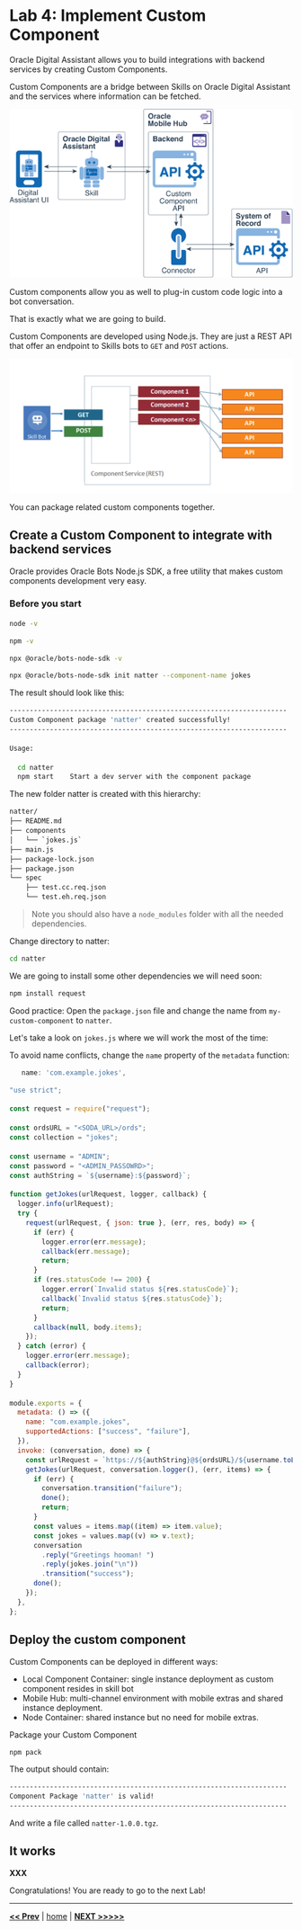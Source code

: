 # Lab 4: Implement Custom Component

Oracle Digital Assistant allows you to build integrations with backend services by creating Custom Components.

Custom Components are a bridge between Skills on Oracle Digital Assistant and the services where information can be fetched.

![Custom Component Architecture](../images/oda_cc_architecture.png)

Custom components allow you as well to plug-in custom code logic into a bot conversation.

That is exactly what we are going to build.

Custom Components are developed using Node.js. They are just a REST API that offer an endpoint to Skills bots to `GET` and `POST` actions.

![Custom Component](../images/oda_cc.png)

You can package related custom components together.

## Create a Custom Component to integrate with backend services

Oracle provides Oracle Bots Node.js SDK, a free utility that makes custom components development very easy.

### Before you start

```bash
node -v
```

```bash
npm -v
```

```bash
npx @oracle/bots-node-sdk -v
```

```bash
npx @oracle/bots-node-sdk init natter --component-name jokes
```

The result should look like this:

```bash
---------------------------------------------------------------------
Custom Component package 'natter' created successfully!
---------------------------------------------------------------------

Usage:

  cd natter
  npm start    Start a dev server with the component package
```

The new folder natter is created with this hierarchy:

```bash
natter/
├── README.md
├── components
│   └── `jokes.js`
├── main.js
├── package-lock.json
├── package.json
└── spec
    ├── test.cc.req.json
    └── test.eh.req.json
```

> Note you should also have a `node_modules` folder with all the needed dependencies.

Change directory to natter:

```bash
cd natter
```

We are going to install some other dependencies we will need soon:

```bash
npm install request
```

Good practice: Open the `package.json` file and change the name from `my-custom-component` to `natter`.

Let's take a look on `jokes.js` where we will work the most of the time:

To avoid name conflicts, change the `name` property of the `metadata` function:

```javascript
   name: 'com.example.jokes',
```

```javascript
"use strict";

const request = require("request");

const ordsURL = "<SODA_URL>/ords";
const collection = "jokes";

const username = "ADMIN";
const password = "<ADMIN_PASSOWRD>";
const authString = `${username}:${password}`;

function getJokes(urlRequest, logger, callback) {
  logger.info(urlRequest);
  try {
    request(urlRequest, { json: true }, (err, res, body) => {
      if (err) {
        logger.error(err.message);
        callback(err.message);
        return;
      }
      if (res.statusCode !== 200) {
        logger.error(`Invalid status ${res.statusCode}`);
        callback(`Invalid status ${res.statusCode}`);
        return;
      }
      callback(null, body.items);
    });
  } catch (error) {
    logger.error(err.message);
    callback(error);
  }
}

module.exports = {
  metadata: () => ({
    name: "com.example.jokes",
    supportedActions: ["success", "failure"],
  }),
  invoke: (conversation, done) => {
    const urlRequest = `https://${authString}@${ordsURL}/${username.toLowerCase()}/soda/latest/${collection}`;
    getJokes(urlRequest, conversation.logger(), (err, items) => {
      if (err) {
        conversation.transition("failure");
        done();
        return;
      }
      const values = items.map((item) => item.value);
      const jokes = values.map((v) => v.text);
      conversation
        .reply("Greetings hooman! ")
        .reply(jokes.join("\n"))
        .transition("success");
      done();
    });
  },
};

```

## Deploy the custom component

Custom Components can be deployed in different ways:

- Local Component Container: single instance deployment as custom component resides in skill bot
- Mobile Hub: multi-channel environment with mobile extras and shared instance deployment.
- Node Container: shared instance but no need for mobile extras.

Package your Custom Component

```bash
npm pack
```

The output should contain:

```bash
---------------------------------------------------------------------
Component Package 'natter' is valid!
---------------------------------------------------------------------
```

And write a file called `natter-1.0.0.tgz`.

## It works

**XXX**

Congratulations! You are ready to go to the next Lab!

---

[**<< Prev**](../lab3/README.md) | [home](../README.md) | [**NEXT >>>>>**](../lab5/README.md)
